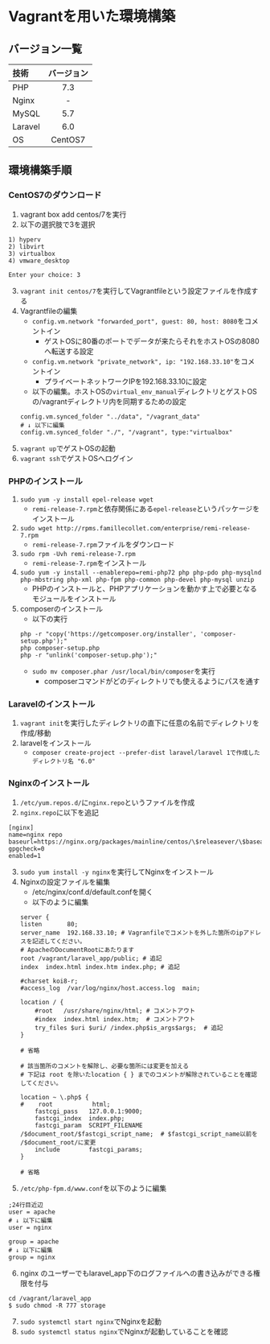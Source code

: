 # Vagrantを用いた環境構築

## バージョン一覧
| 技術 | バージョン |
| :--- | :---: |
| PHP | 7.3 |
| Nginx | - |
| MySQL | 5.7 |
| Laravel | 6.0 |
| OS | CentOS7 |

## 環境構築手順
### CentOS7のダウンロード
1. vagrant box add centos/7を実行
2. 以下の選択肢で3を選択
```
1) hyperv
2) libvirt
3) virtualbox
4) vmware_desktop

Enter your choice: 3
```
3. `vagrant init centos/7`を実行してVagrantfileという設定ファイルを作成する
4. Vagrantfileの編集
    - `config.vm.network "forwarded_port", guest: 80, host: 8080`をコメントイン
        - ゲストOSに80番のポートでデータが来たらそれをホストOSの8080へ転送する設定
    - `config.vm.network "private_network", ip: "192.168.33.10"`をコメントイン
        - プライベートネットワークIPを192.168.33.10に設定
    - 以下の編集。ホストOSの`virtual_env_manual`ディレクトリとゲストOSの/vagrantディレクトリ内を同期するための設定
    ```
    config.vm.synced_folder "../data", "/vagrant_data"
    # ↓ 以下に編集
    config.vm.synced_folder "./", "/vagrant", type:"virtualbox"
    ```
5. `vagrant up`でゲストOSの起動
6. `vagrant ssh`でゲストOSへログイン

### PHPのインストール
1. `sudo yum -y install epel-release wget`
    - `remi-release-7.rpm`と依存関係にある`epel-release`というパッケージをインストール
2. `sudo wget http://rpms.famillecollet.com/enterprise/remi-release-7.rpm`
    - `remi-release-7.rpm`ファイルをダウンロード
3. `sudo rpm -Uvh remi-release-7.rpm`
    - `remi-release-7.rpm`をインストール
4. `sudo yum -y install --enablerepo=remi-php72 php php-pdo php-mysqlnd php-mbstring php-xml php-fpm php-common php-devel php-mysql unzip`
    - PHPのインストールと、PHPアプリケーションを動かす上で必要となるモジュールをインストール
5. composerのインストール
    - 以下の実行
    ```
    php -r "copy('https://getcomposer.org/installer', 'composer-setup.php');"
    php composer-setup.php
    php -r "unlink('composer-setup.php');"
    ```
    - `sudo mv composer.phar /usr/local/bin/composer`を実行
        - composerコマンドがどのディレクトリでも使えるようにパスを通す

### Laravelのインストール
1. `vagrant init`を実行したディレクトリの直下に任意の名前でディレクトリを作成/移動
2. laravelをインストール
    - `composer create-project --prefer-dist laravel/laravel 1で作成したディレクトリ名 "6.0"`

### Nginxのインストール
1. `/etc/yum.repos.d/`に`nginx.repo`というファイルを作成
2. `nginx.repo`に以下を追記
```
[nginx]
name=nginx repo
baseurl=https://nginx.org/packages/mainline/centos/\$releasever/\$basearch/
gpgcheck=0
enabled=1
```
3. `sudo yum install -y nginx`を実行してNginxをインストール
4. Nginxの設定ファイルを編集
    - /etc/nginx/conf.d/default.confを開く
    - 以下のように編集
    ```
    server {
    listen       80;
    server_name  192.168.33.10; # Vagranfileでコメントを外した箇所のipアドレスを記述してください。
    # ApacheのDocumentRootにあたります
    root /vagrant/laravel_app/public; # 追記
    index  index.html index.htm index.php; # 追記

    #charset koi8-r;
    #access_log  /var/log/nginx/host.access.log  main;

    location / {
        #root   /usr/share/nginx/html; # コメントアウト
        #index  index.html index.htm;  # コメントアウト
        try_files $uri $uri/ /index.php$is_args$args;  # 追記
    }

    # 省略

    # 該当箇所のコメントを解除し、必要な箇所には変更を加える
    # 下記は root を除いたlocation { } までのコメントが解除されていることを確認してください。

    location ~ \.php$ {
    #    root           html;
        fastcgi_pass   127.0.0.1:9000;
        fastcgi_index  index.php;
        fastcgi_param  SCRIPT_FILENAME  /$document_root/$fastcgi_script_name;  # $fastcgi_script_name以前を /$document_root/に変更
        include        fastcgi_params;
    }

    # 省略
    ```
5. `/etc/php-fpm.d/www.conf`を以下のように編集
```
;24行目近辺
user = apache
# ↓ 以下に編集
user = nginx

group = apache
# ↓ 以下に編集
group = nginx
```
6. nginx のユーザーでもlaravel_app下のログファイルへの書き込みができる権限を付与
```
cd /vagrant/laravel_app
$ sudo chmod -R 777 storage
```
7. `sudo systemctl start nginx`でNginxを起動
8. `sudo systemctl status nginx`でNginxが起動していることを確認


